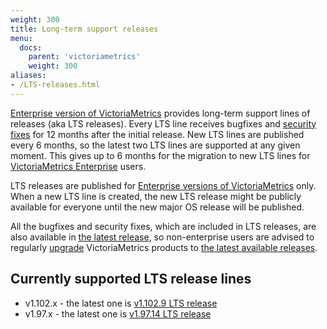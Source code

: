 ```yaml
---
weight: 300
title: Long-term support releases
menu:
  docs:
    parent: 'victoriametrics'
    weight: 300
aliases:
- /LTS-releases.html
---
```

[Enterprise version of VictoriaMetrics](https://docs.victoriametrics.com/enterprise/) provides long-term support lines of releases (aka LTS releases).
Every LTS line receives bugfixes and [security fixes](https://github.com/VictoriaMetrics/VictoriaMetrics/blob/master/SECURITY.md) for 12 months after
the initial release. New LTS lines are published every 6 months, so the latest two LTS lines are supported at any given moment. This gives up to 6 months
for the migration to new LTS lines for [VictoriaMetrics Enterprise](https://docs.victoriametrics.com/enterprise/) users.

LTS releases are published for [Enterprise versions of VictoriaMetrics](https://docs.victoriametrics.com/enterprise/) only.
When a new LTS line is created, the new LTS release might be publicly available for everyone until the new major OS release will be published.

All the bugfixes and security fixes, which are included in LTS releases, are also available in [the latest release](https://github.com/VictoriaMetrics/VictoriaMetrics/releases/latest),
so non-enterprise users are advised to regularly [upgrade](https://docs.victoriametrics.com/#how-to-upgrade-victoriametrics) VictoriaMetrics products
to [the latest available releases](https://docs.victoriametrics.com/changelog/).

## Currently supported LTS release lines

- v1.102.x - the latest one is [v1.102.9 LTS release](https://github.com/VictoriaMetrics/VictoriaMetrics/releases/tag/v1.102.9)
- v1.97.x - the latest one is [v1.97.14 LTS release](https://github.com/VictoriaMetrics/VictoriaMetrics/releases/tag/v1.97.14)
